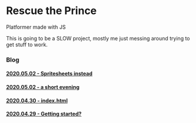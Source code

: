 # Rescue the Prince
Platformer made with JS

This is going to be a SLOW project, mostly me just messing around trying to get stuff to work.

### Blog
#### [2020.05.02 - Spritesheets instead](/_posts/2020.05.04/)
#### [2020.05.02 - a short evening](/_posts/2020.05.02/)
#### [2020.04.30 - index.html](/_posts/2020.04.30/)
#### [2020.04.29 - Getting started?](/_posts/2020.04.29/)
